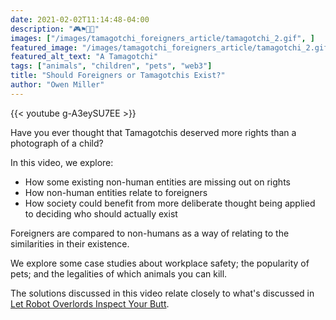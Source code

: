 ```yaml
---
date: 2021-02-02T11:14:48-04:00
description: "🎮⚑🚢🎱"
images: ["/images/tamagotchi_foreigners_article/tamagotchi_2.gif", ]
featured_image: "/images/tamagotchi_foreigners_article/tamagotchi_2.gif"
featured_alt_text: "A Tamagotchi"
tags: ["animals", "children", "pets", "web3"]
title: "Should Foreigners or Tamagotchis Exist?"
author: "Owen Miller"
---
```

{{< youtube g-A3eySU7EE >}}

Have you ever thought that Tamagotchis deserved more rights than a photograph of a child?

In this video, we explore:
* How some existing non-human entities are missing out on rights
* How non-human entities relate to foreigners
* How society could benefit from more deliberate thought being applied to deciding who should actually exist

Foreigners are compared to non-humans as a way of relating to the similarities in their existence.

We explore some case studies about workplace safety; the popularity of pets; and the legalities of which animals you can kill.

The solutions discussed in this video relate closely to what's discussed in [Let Robot Overlords Inspect Your Butt](robots_inspect_your_butt).